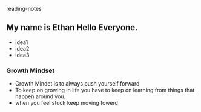 reading-notes

## My name is Ethan Hello Everyone.
- idea1
- idea2
- idea3 


### Growth Mindset

- Growth Mindet is to always push yourself forward
- To keep on growing in life you have to keep on learning from things that happen around you.
- when you feel stuck keep moving fowerd 
